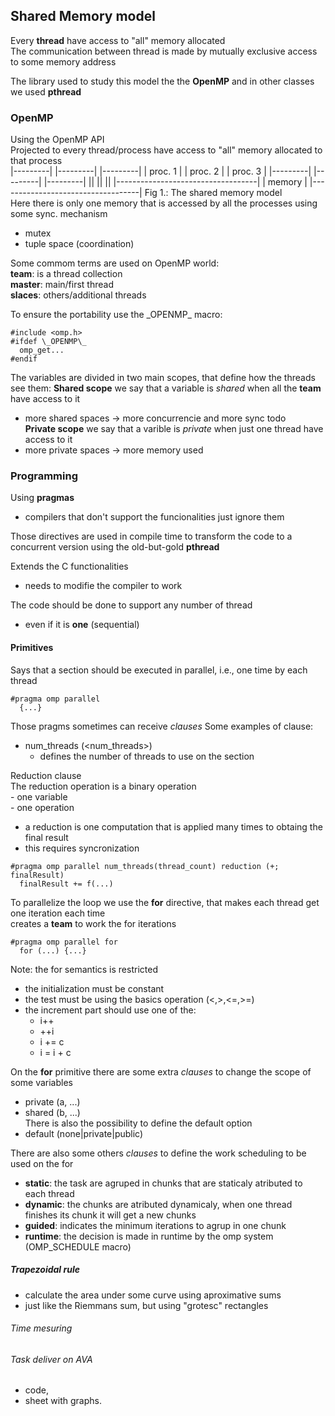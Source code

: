 ## Shared Memory model
Every __thread__ have access to "all" memory allocated  
The communication between thread is made by mutually exclusive access to some memory address  

The library used to study this model the the __OpenMP__ and in other classes we used __pthread__  

### OpenMP
Using the OpenMP API  
Projected to every thread/process have access to "all" memory allocated to that process   
|---------|  |---------|  |---------|
| proc. 1 |  | proc. 2 |  | proc. 3 |
|---------|  |---------|  |---------|
  ||           ||           ||
|-----------------------------------|
|             memory                |
|-----------------------------------|
Fig 1.: The shared memory model  
Here there is only one memory that is accessed by all the processes using some sync. mechanism  
  - mutex   
  - tuple space (coordination)  

Some commom terms are used on OpenMP world:   
  __team__: is a thread collection  
  __master__: main/first thread   
  __slaces__: others/additional threads   

To ensure the portability use the \_OPENMP\_ macro:
```
#include <omp.h>
#ifdef \_OPENMP\_
  omp_get...
#endif
```

The variables are divided in two main scopes, that define how the threads see them:
__Shared scope__ we say that a variable is _shared_ when all the __team__ have access to it   
  - more shared spaces -> more concurrencie and more sync todo  
__Private scope__ we say that a varible is _private_ when just one thread have access to it   
  - more private spaces -> more memory used   

### Programming
Using __pragmas__   
  - compilers that don't support the funcionalities just ignore them

Those directives are used in compile time to transform the code to a concurrent version using the old-but-gold __pthread__  

Extends the C functionalities   
  - needs to modifie the compiler to work   

The code should be done to support any number of thread   
  - even if it is __one__ (sequential)   

#### Primitives

Says that a section should be executed in parallel, i.e., one time by each thread   
```
#pragma omp parallel
  {...} 
```

Those pragms sometimes can receive _clauses_
Some examples of clause:
  - num\_threads (<num_threads>)
    * defines the number of threads to use on the section

Reduction clause  
The reduction operation is a binary operation   
    - one variable  
    - one operation   
  - a reduction is one computation that is applied many times to obtaing the final result   
  - this requires syncronization  

```
#pragma omp parallel num_threads(thread_count) reduction (+; finalResult)
  finalResult += f(...)
```

To parallelize the loop we use the __for__ directive, that makes each thread get one iteration each time  
  creates a __team__ to work the for iterations   
```
#pragma omp parallel for
  for (...) {...}
```
Note: the for semantics is restricted   
  - the initialization must be constant   
  - the test must be using the basics operation (<,>,<=,>=)   
  - the increment part should use one of the:   
    * i++   
    * ++i   
    * i += c  
    * i = i + c   

On the __for__ primitive there are some extra _clauses_ to change the scope of some variables   
  * private (a, ...)   
  * shared (b, ...)   
There is also the possibility to define the default option  
  * default (none|private|public)   

There are also some others _clauses_ to define the work scheduling to be used on the for  
  * __static__: the task are agruped in chunks that are staticaly atributed to each thread  
  * __dynamic__: the chunks are atributed dynamicaly, when one thread finishes its chunk it will get a new chunks   
  * __guided__: indicates the minimum iterations to agrup in one chunk  
  * __runtime__: the decision is made in runtime by the omp system (OMP\_SCHEDULE macro)   

##### Trapezoidal rule
  - calculate the area under some curve using aproximative sums   
  - just like the Riemmans sum, but using "grotesc" rectangles  

###### Time mesuring  

###### Task deliver on AVA
  - code,  
  - sheet with graphs.  
